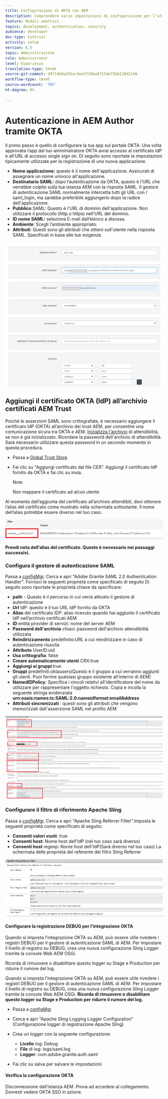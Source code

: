 ```yaml
---
title: Configurazione di OKTA con AEM
description: Comprendere varie impostazioni di configurazione per l’utilizzo del single sign-on con okta
feature: Moduli adattivi
topics: development, authentication, security
audience: developer
doc-type: tutorial
activity: setup
version: 6.5
topic: Amministrazione
role: Administrator
level: Esperienza
translation-type: tm+mt
source-git-commit: d9714b9a291ec3ee5f3dba9723de72bb120d2149
workflow-type: tm+mt
source-wordcount: '767'
ht-degree: 0%

---
```



# Autenticazione in AEM Author tramite OKTA

Il primo passo è quello di configurare la tua app sul portale OKTA. Una volta approvata l’app dal tuo amministratore OKTA avrai accesso al certificato IdP e all’URL di accesso single sign on. Di seguito sono riportate le impostazioni tipicamente utilizzate per la registrazione di una nuova applicazione.

* **Nome applicazione:** questo è il nome dell&#39;applicazione. Assicurati di assegnare un nome univoco all&#39;applicazione.
* **Destinatario SAML:** dopo l’autenticazione da OKTA, questo è l’URL che verrebbe colpito sulla tua istanza AEM con la risposta SAML. Il gestore di autenticazione SAML normalmente intercetta tutti gli URL con / saml_login, ma sarebbe preferibile aggiungerlo dopo la radice dell&#39;applicazione.
* **Pubblico** SAML: Questo è l&#39;URL di dominio dell&#39;applicazione. Non utilizzare il protocollo (http o https) nell&#39;URL del dominio.
* **ID nome SAML:** seleziona E-mail dall’elenco a discesa.
* **Ambiente**: Scegli l’ambiente appropriato.
* **Attributi**: Questi sono gli attributi che ottieni sull&#39;utente nella risposta SAML. Specificali in base alle tue esigenze.


![okta-application](assets/okta-app-settings-blurred.PNG)


## Aggiungi il certificato OKTA (IdP) all’archivio certificati AEM Trust

Poiché le asserzioni SAML sono crittografate, è necessario aggiungere il certificato IdP (OKTA) all’archivio dei trust AEM, per consentire una comunicazione sicura tra OKTA e AEM.
[Inizializza l&#39;archivio](http://localhost:4502/libs/granite/security/content/truststore.html) di attendibilità, se non è già inizializzato.
Ricordare la password dell&#39;archivio di attendibilità. Sarà necessario utilizzare questa password in un secondo momento in questa procedura.

* Passa a [Global Trust Store](http://localhost:4502/libs/granite/security/content/truststore.html).
* Fai clic su &quot;Aggiungi certificato dal file CER&quot;. Aggiungi il certificato IdP fornito da OKTA e fai clic su invia.

   >[!NOTE]
   >
   >Non mappare il certificato ad alcun utente

Al momento dell’aggiunta del certificato all’archivio attendibili, devi ottenere l’alias del certificato come mostrato nella schermata sottostante. Il nome dell’alias potrebbe essere diverso nel tuo caso.

![Alias certificato](assets/cert-alias.PNG)

**Prendi nota dell’alias del certificato. Questo è necessario nei passaggi successivi.**

### Configura il gestore di autenticazione SAML

Passa a [configMgr](http://localhost:4502/system/console/configMgr).
Cerca e apri &quot;Adobe Granite SAML 2.0 Authentication Handler&quot;.
Fornisci le seguenti proprietà come specificato di seguito
Di seguito sono riportate le proprietà chiave da specificare:

* **path**  - Questo è il percorso in cui verrà attivato il gestore di autenticazione
* **Url** IdP: questo è il tuo URL IdP fornito da OKTA
* **Alias** del certificato IDP: alias ricevuto quando hai aggiunto il certificato IdP nell’archivio certificati AEM
* **ID** entità provider di servizi: nome del server AEM
* **Password dell&#39;archivio** chiavi: password dell&#39;archivio attendibilità utilizzata
* **Reindirizzamento** predefinito:URL a cui reindirizzare in caso di autenticazione riuscita
* **Attributo** UserID:uid
* **Usa crittografia**: false
* **Creare automaticamente utenti** CRX:true
* **Aggiungi ai gruppi**:true
* **Gruppi** predefiniti:oktausers(Questo è il gruppo a cui verranno aggiunti gli utenti. Puoi fornire qualsiasi gruppo esistente all’interno di AEM)
* **NamedIDPolicy**: Specifica i vincoli relativi all&#39;identificatore del nome da utilizzare per rappresentare l&#39;oggetto richiesto. Copia e incolla la seguente stringa evidenziata **urn:oasis:names:tc:SAML:2.0:nameidformat:emailAddress**
* **Attributi sincronizzati** : questi sono gli attributi che vengono memorizzati dall&#39;asserzione SAML nel profilo AEM

![saml-authentication-handler](assets/saml-authentication-settings-blurred.PNG)

### Configurare il filtro di riferimento Apache Sling

Passa a [configMgr](http://localhost:4502/system/console/configMgr).
Cerca e apri &quot;Apache Sling Referrer Filter&quot;.Imposta le seguenti proprietà come specificato di seguito:

* **Consenti valori vuoti**: true
* **Consenti host**: Nome host dell&#39;IdP (nel tuo caso sarà diverso)
* **Consenti host** regexp: Nome host dell&#39;IdP(Sarà diverso nel tuo caso) La schermata delle proprietà del referente del filtro Sling Referrer

![referrer-filter](assets/sling-referrer-filter.PNG)

#### Configurare la registrazione DEBUG per l’integrazione OKTA

Quando si imposta l&#39;integrazione OKTA su AEM, può essere utile rivedere i registri DEBUG per il gestore di autenticazione SAML di AEM. Per impostare il livello di registro su DEBUG, crea una nuova configurazione Sling Logger tramite la console Web AEM OSGi.

Ricorda di rimuovere o disabilitare questo logger su Stage e Production per ridurre il rumore del log.

Quando si imposta l&#39;integrazione OKTA su AEM, può essere utile rivedere i registri DEBUG per il gestore di autenticazione SAML di AEM. Per impostare il livello di registro su DEBUG, crea una nuova configurazione Sling Logger tramite la console Web AEM OSGi.
**Ricorda di rimuovere o disabilitare questo logger su Stage e Production per ridurre il rumore del log.**
* Passa a [configMgr](http://localhost:4502/system/console/configMgr)

* Cerca e apri &quot;Apache Sling Logging Logger Configuration&quot; (Configurazione logger di registrazione Apache Sling)
* Crea un logger con la seguente configurazione:
   * **Livello** log: Debug
   * **File** di log: logs/saml.log
   * **Logger**: com.adobe.granite.auth.saml
* Fai clic su salva per salvare le impostazioni



#### Verifica la configurazione OKTA

Disconnessione dall’istanza AEM. Prova ad accedere al collegamento. Dovresti vedere OKTA SSO in azione.
